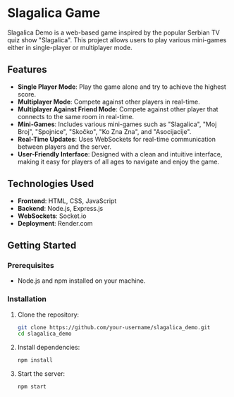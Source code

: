 # Slagalica Game

Slagalica Demo is a web-based game inspired by the popular Serbian TV quiz show "Slagalica". This project allows users to play various mini-games either in single-player or multiplayer mode.

## Features

- **Single Player Mode**: Play the game alone and try to achieve the highest score.
- **Multiplayer Mode**: Compete against other players in real-time.
- **Multiplayer Against Friend Mode**: Compete against other player that connects to the same room in real-time.
- **Mini-Games**: Includes various mini-games such as "Slagalica", "Moj Broj", "Spojnice", "Skočko", "Ko Zna Zna", and "Asocijacije".
- **Real-Time Updates**: Uses WebSockets for real-time communication between players and the server.
- **User-Friendly Interface**: Designed with a clean and intuitive interface, making it easy for players of all ages to navigate and enjoy the game.


## Technologies Used

- **Frontend**: HTML, CSS, JavaScript
- **Backend**: Node.js, Express.js
- **WebSockets**: Socket.io
- **Deployment**: Render.com

## Getting Started

### Prerequisites

- Node.js and npm installed on your machine.

### Installation

1. Clone the repository:
   ```sh
   git clone https://github.com/your-username/slagalica_demo.git
   cd slagalica_demo

2. Install dependencies:
   ```sh
   npm install

3. Start the server:
   ```sh
   npm start
